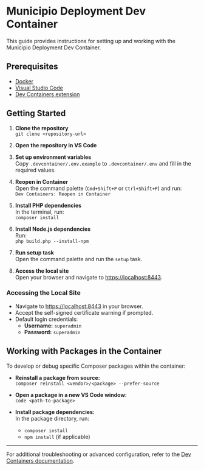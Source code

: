 # Municipio Deployment Dev Container

This guide provides instructions for setting up and working with the Municipio Deployment Dev Container.

## Prerequisites

- [Docker](https://www.docker.com/)
- [Visual Studio Code](https://code.visualstudio.com/)
- [Dev Containers extension](https://marketplace.visualstudio.com/items?itemName=ms-vscode-remote.remote-containers)

## Getting Started

1. **Clone the repository**  
    `git clone <repository-url>`

2. **Open the repository in VS Code**

3. **Set up environment variables**  
    Copy `.devcontainer/.env.example` to `.devcontainer/.env` and fill in the required values.

4. **Reopen in Container**  
    Open the command palette (`Cmd+Shift+P` or `Ctrl+Shift+P`) and run:  
    `Dev Containers: Reopen in Container`

5. **Install PHP dependencies**  
    In the terminal, run:  
    `composer install`

6. **Install Node.js dependencies**  
    Run:  
    `php build.php --install-npm`

7. **Run setup task**  
    Open the command palette and run the `setup` task.

8. **Access the local site**  
    Open your browser and navigate to [https://localhost:8443](https://localhost:8443).

### Accessing the Local Site

- Navigate to [https://localhost:8443](https://localhost:8443) in your browser.
- Accept the self-signed certificate warning if prompted.
- Default login credentials:
  - **Username:** `superadmin`
  - **Password:** `superadmin`

## Working with Packages in the Container

To develop or debug specific Composer packages within the container:

- **Reinstall a package from source:**  
  `composer reinstall <vendor>/<package> --prefer-source`

- **Open a package in a new VS Code window:**  
  `code <path-to-package>`

- **Install package dependencies:**  
  In the package directory, run:  
  - `composer install`  
  - `npm install` (if applicable)

---

For additional troubleshooting or advanced configuration, refer to the [Dev Containers documentation](https://code.visualstudio.com/docs/devcontainers/containers).
